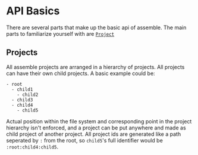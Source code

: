 # API Basics

There are several parts that make up the basic api of assemble. The main parts
to familiarize yourself with are [`Project`][project]


[project]: #Projects


## Projects

All assemble projects are arranged in a hierarchy of projects. All projects
can have their own child projects. A basic example could be:
```
- root
  - child1
    - child2
  - child3
  - child4
    - child5
```

Actual position within the file system and corresponding point in the project
hierarchy isn't enforced, and a project can be put anywhere and made as child
project of another project. All project ids are generated like a path seperated by `:` from the
root, so `child5`'s full identifier would be `:root:child4:child5`.


